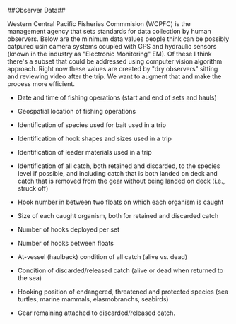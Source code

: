 ##Observer Data##

Western Central Pacific Fisheries Commmision (WCPFC) is the management agency that sets standards for data collection
by human observers. Below are the minimum data values people think can be possibly catpured usin camera systems coupled
with GPS and hydraulic sensors (known in the industry as "Electronic Monitoring" EM). Of these I think there's a subset
that could be addressed using computer vision algorithm approach.  Right now these values are created by "dry observers" 
sitting and reviewing video after the trip.  We want to augment that and make the process more efficient.

- Date and time of fishing operations (start and end of sets and hauls)

- Geospatial location of fishing operations

- Identification of species used for bait used in a trip

- Identification of hook shapes and sizes used in a trip

- Identification of leader materials used in a trip

- Identification of all catch, both retained and discarded, to the species level if possible, and including catch that is both landed on deck and catch that is removed from the gear without being landed on deck (i.e., struck off)

- Hook number in between two floats on which each organism is caught

- Size of each caught organism, both for retained and discarded catch

- Number of hooks deployed per set

- Number of hooks between floats

- At-vessel (haulback) condition of all catch (alive vs. dead)
 
- Condition of discarded/released catch (alive or dead when returned to the sea)

- Hooking position of endangered, threatened and protected species (sea turtles, marine mammals, elasmobranchs, seabirds)

- Gear remaining attached to discarded/released catch. 
